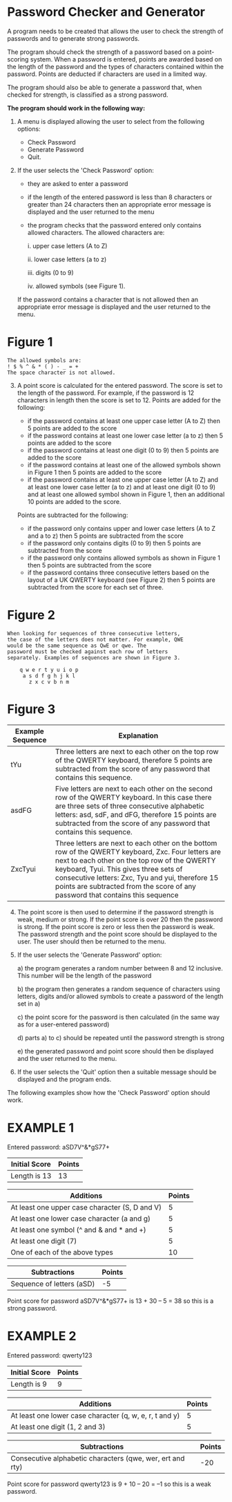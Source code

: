 # Password Checker and Generator

A program needs to be created that allows the user to check the strength of passwords and to
generate strong passwords.

The program should check the strength of a password based on a point-scoring system. When a
password is entered, points are awarded based on the length of the password and the types of
characters contained within the password. Points are deducted if characters are used in a limited
way.

The program should also be able to generate a password that, when checked for strength, is
classified as a strong password.

**The program should work in the following way:**

1. A menu is displayed allowing the user to select from the following options:
    - Check Password
    - Generate Password
    - Quit.
    
2. If the user selects the 'Check Password' option:
    - they are asked to enter a password
    - if the length of the entered password is less than 8 characters or greater than
24 characters then an appropriate error message is displayed and the user returned
to the menu
    - the program checks that the password entered only contains allowed characters.
The allowed characters are:

      i. upper case letters (A to Z)
      
      ii. lower case letters (a to z)
      
      iii. digits (0 to 9)
      
      iv. allowed symbols (see Figure 1).
      
    If the password contains a character that is not allowed then an appropriate error
message is displayed and the user returned to the menu. 

# Figure 1

    The allowed symbols are:
    ! $ % ^ & * ( ) - _ = +
    The space character is not allowed.
    
3. A point score is calculated for the entered password. The score is set to the length of the
password. For example, if the password is 12 characters in length then the score is set to 12.
Points are added for the following:

    - if the password contains at least one upper case letter (A to Z) then 5 points are added
to the score
    - if the password contains at least one lower case letter (a to z) then 5 points are added
to the score
    - if the password contains at least one digit (0 to 9) then 5 points are added to the score
    - if the password contains at least one of the allowed symbols shown in Figure 1 then
5 points are added to the score
    - if the password contains at least one upper case letter (A to Z) and at least one lower
case letter (a to z) and at least one digit (0 to 9) and at least one allowed symbol
shown in Figure 1, then an additional 10 points are added to the score.

    Points are subtracted for the following:

    - if the password only contains upper and lower case letters (A to Z and a to z) then 5 points are subtracted from the score
    - if the password only contains digits (0 to 9) then 5 points are subtracted from the score
    - if the password only contains allowed symbols as shown in Figure 1 then 5 points are subtracted from the score
    - if the password contains three consecutive letters based on the layout of a UK QWERTY keyboard (see Figure 2) then 5 points are subtracted from the score for each set of three.
    
# Figure 2

    When looking for sequences of three consecutive letters,
    the case of the letters does not matter. For example, QWE
    would be the same sequence as QwE or qwe. The
    password must be checked against each row of letters
    separately. Examples of sequences are shown in Figure 3.
    
        q w e r t y u i o p
         a s d f g h j k l
           z x c v b n m

# Figure 3

| Example Sequence | Explanation |
| ---------------- | ----------- |
| tYu              | Three letters are next to each other on the top row of the QWERTY keyboard, therefore 5 points are subtracted from the score of any password that contains this sequence. |
| asdFG            | Five letters are next to each other on the second row of the QWERTY keyboard. In this case there are three sets of three consecutive alphabetic letters: asd, sdF, and dFG, therefore 15 points are subtracted from the score of any password that contains this sequence. |
| ZxcTyui          | Three letters are next to each other on the bottom row of the QWERTY keyboard, Zxc. Four letters are next to each other on the top row of the QWERTY keyboard, Tyui. This gives three sets of consecutive letters: Zxc, Tyu and yui, therefore 15 points are subtracted from the score of any password that contains this sequence |

4. The point score is then used to determine if the password strength is weak, medium or strong.
If the point score is over 20 then the password is strong. If the point score is zero or less then
the password is weak. The password strength and the point score should be displayed to the
user. The user should then be returned to the menu.

5. If the user selects the 'Generate Password' option:

    a) the program generates a random number between 8 and 12 inclusive. This number
will be the length of the password

    b) the program then generates a random sequence of characters using letters, digits
and/or allowed symbols to create a password of the length set in a)

    c) the point score for the password is then calculated (in the same way as for a
user-entered password)

    d) parts a) to c) should be repeated until the password strength is strong
    
    e) the generated password and point score should then be displayed and the user
returned to the menu.

6. If the user selects the 'Quit' option then a suitable message should be displayed and the
program ends.

The following examples show how the 'Check Password' option should work.

# EXAMPLE 1

Entered password: aSD7V^&*gS77+

| Initial Score | Points |
| ------------- | ------ |
| Length is 13  | 13     |

| Additions                                      | Points |
| ---------------------------------------------- | ------ |
| At least one upper case character (S, D and V) | 5      |
| At least one lower case character (a and g)    | 5      |
| At least one symbol (^ and & and * and +)      | 5      |
| At least one digit (7)                         | 5      |
| One of each of the above types                 | 10     |

| Subtractions                                   | Points |
| ---------------------------------------------- | ------ |
| Sequence of letters (aSD)                      | -5     |

Point score for password aSD7V^&*gS77+ is 13 + 30 – 5 = 38 so this is a strong password.

# EXAMPLE 2

Entered password: qwerty123

| Initial Score | Points |
| ------------- | ------ |
| Length is 9   | 9      |

| Additions                                               | Points |
| ------------------------------------------------------- | ------ |
| At least one lower case character (q, w, e, r, t and y) | 5      |
| At least one digit (1, 2 and 3)                         | 5      |

| Subtractions                                              | Points |
| --------------------------------------------------------- | ------ |
| Consecutive alphabetic characters (qwe, wer, ert and rty) | -20    |

Point score for password qwerty123 is 9 + 10 – 20 = –1 so this is a weak password.
